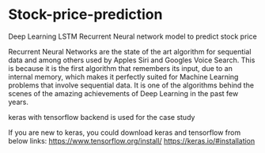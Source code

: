 # Stock-price-prediction
Deep Learning LSTM Recurrent Neural network model to predict stock price

Recurrent Neural Networks are the state of the art algorithm for sequential data and among others used by Apples Siri and Googles Voice Search. This is because it is the first algorithm that remembers its input, due to an internal memory, which makes it perfectly suited for Machine Learning problems that involve sequential data. It is one of the algorithms behind the scenes of the amazing achievements of Deep Learning in the past few years.

keras with tensorflow backend is used for the case study

If you are new to keras, you could download keras and tensorflow from below links:
https://www.tensorflow.org/install/
https://keras.io/#installation
